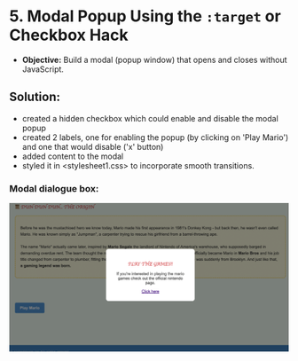 # 5. **Modal Popup Using the `:target` or Checkbox Hack**

- **Objective:** Build a modal (popup window) that opens and closes without JavaScript.

## Solution:

- created a hidden checkbox which could enable and disable the modal popup
- created 2 labels, one for enabling the popup (by clicking on 'Play Mario') and one that would disable ('x' button)
- added content to the modal
- styled it in <stylesheet1.css> to incorporate smooth transitions.

### Modal dialogue box:

![Screenshot](task5_modal.png)
